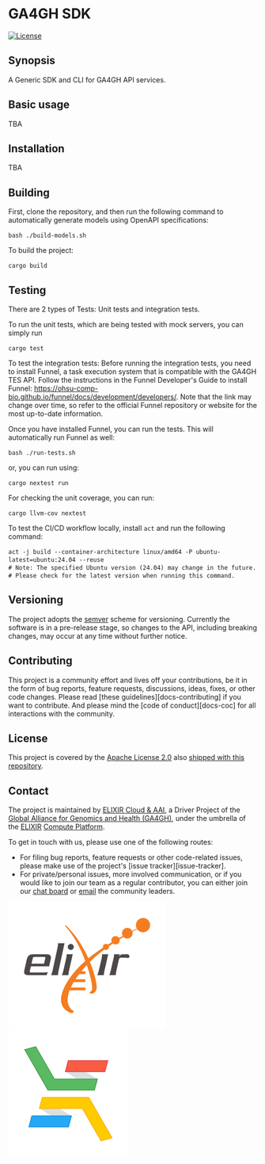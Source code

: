 # GA4GH SDK
[![License](https://img.shields.io/badge/License-Apache_2.0-blue.svg)](./LICENSE)

## Synopsis

A Generic SDK and CLI for GA4GH API services.

## Basic usage
TBA

## Installation
TBA

## Building

First, clone the repository, and then run the following command to automatically generate models using OpenAPI specifications:
```
bash ./build-models.sh
```

To build the project:
```
cargo build
```

## Testing
There are 2 types of Tests: Unit tests and integration tests.

To run the unit tests, which are being tested with mock servers, you can simply run
```
cargo test
```

To test the integration tests:
Before running the integration tests, you need to install Funnel, a task execution system that is compatible with the GA4GH TES API. Follow the instructions in the Funnel Developer's Guide to install Funnel: https://ohsu-comp-bio.github.io/funnel/docs/development/developers/. Note that the link may change over time, so refer to the official Funnel repository or website for the most up-to-date information.

Once you have installed Funnel, you can run the tests. This will automatically run Funnel as well:

```
bash ./run-tests.sh
```
or, you can run using:
```
cargo nextest run
```
For checking the unit coverage, you can run:
```
cargo llvm-cov nextest
```

To test the CI/CD workflow locally, install `act` and run the following command:
```
act -j build --container-architecture linux/amd64 -P ubuntu-latest=ubuntu:24.04 --reuse
# Note: The specified Ubuntu version (24.04) may change in the future. 
# Please check for the latest version when running this command.
```

## Versioning
The project adopts the [semver] scheme for versioning.
Currently the software is in a pre-release stage, so changes to the API,
including breaking changes, may occur at any time without further notice.

## Contributing

This project is a community effort and lives off your contributions, be it in
the form of bug reports, feature requests, discussions, ideas, fixes, or other
code changes. Please read [these guidelines][docs-contributing] if you want to
contribute. And please mind the [code of conduct][docs-coc] for all
interactions with the community.

## License

This project is covered by the [Apache License 2.0](badge-url-license) also
[shipped with this repository][license].

## Contact
The project is maintained by [ELIXIR Cloud & AAI][elixir-cloud-aai], a Driver
Project of the [Global Alliance for Genomics and Health (GA4GH)][ga4gh], under
the umbrella of the [ELIXIR] [Compute Platform][elixir-compute].

To get in touch with us, please use one of the following routes:

- For filing bug reports, feature requests or other code-related issues, please
  make use of the project's [issue tracker][issue-tracker].
- For private/personal issues, more involved communication, or if you would like
  to join our team as a regular contributor, you can either join our
  [chat board][badge-chat-url] or [email] the community leaders.


[![logo-elixir]][elixir] [![logo-elixir-cloud-aai]][elixir-cloud-aai]

[badge-chat-url]: https://join.slack.com/t/elixir-cloud/shared_invite/enQtNzA3NTQ5Mzg2NjQ3LTZjZGI1OGQ5ZTRiOTRkY2ExMGUxNmQyODAxMDdjM2EyZDQ1YWM0ZGFjOTJhNzg5NjE0YmJiZTZhZDVhOWE4MWM
[badge-license-url]: http://www.apache.org/licenses/LICENSE-2.0
[code-of-conduct]: https://elixir-cloud-aai.github.io/about/code-of-conduct/
[contributing]: https://elixir-cloud-aai.github.io/guides/guide-contributor/
[elixir]: https://elixir-europe.org/
[elixir-cloud-aai]: https://elixir-cloud.dcc.sib.swiss/
[elixir-compute]: https://elixir-europe.org/platforms/compute
[email]: mailto:cloud-service@elixir-europe.org
[ga4gh]: https://ga4gh.org/
[license]: LICENSE
[logo-elixir]: ./images/logo-elixir.svg
[logo-elixir-cloud-aai]: ./images/logo-elixir-cloud-aai.svg
[semver]: https://semver.org/
